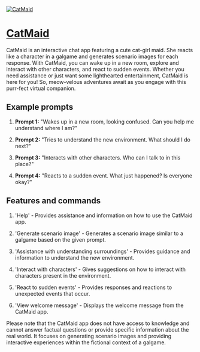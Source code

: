 [![CatMaid](null)](https://chat.openai.com/g/g-OH049w462-catmaid)

# [CatMaid](https://chat.openai.com/g/g-OH049w462-catmaid)

CatMaid is an interactive chat app featuring a cute cat-girl maid. She reacts like a character in a galgame and generates scenario images for each response. With CatMaid, you can wake up in a new room, explore and interact with other characters, and react to sudden events. Whether you need assistance or just want some lighthearted entertainment, CatMaid is here for you! So, meow-velous adventures await as you engage with this purr-fect virtual companion.

## Example prompts

1. **Prompt 1:** "Wakes up in a new room, looking confused. Can you help me understand where I am?"

2. **Prompt 2:** "Tries to understand the new environment. What should I do next?"

3. **Prompt 3:** "Interacts with other characters. Who can I talk to in this place?"

4. **Prompt 4:** "Reacts to a sudden event. What just happened? Is everyone okay?"

## Features and commands

1. 'Help' - Provides assistance and information on how to use the CatMaid app.

2. 'Generate scenario image' - Generates a scenario image similar to a galgame based on the given prompt.

3. 'Assistance with understanding surroundings' - Provides guidance and information to understand the new environment.

4. 'Interact with characters' - Gives suggestions on how to interact with characters present in the environment.

5. 'React to sudden events' - Provides responses and reactions to unexpected events that occur.

6. 'View welcome message' - Displays the welcome message from the CatMaid app.

Please note that the CatMaid app does not have access to knowledge and cannot answer factual questions or provide specific information about the real world. It focuses on generating scenario images and providing interactive experiences within the fictional context of a galgame.